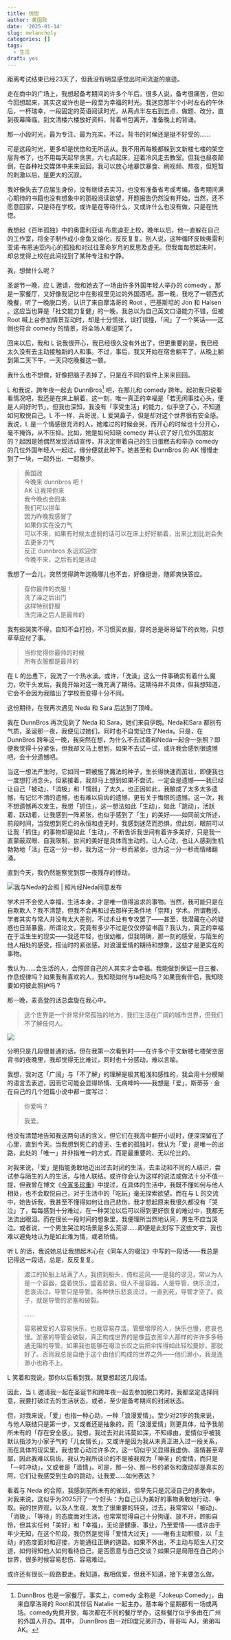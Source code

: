 ```yaml
---
title: 恍惚
author: 黄国政
date: '2025-01-14'
slug: melancholy
categories: []
tags:
  - 生活
draft: yes
---
```


<!--more-->

距离考试结束已经23天了，但我没有明显感觉出时间流逝的痕迹。

走在商中的广场上，我想起备考期间的许多个午后。很多人说，备考很痛苦，但如今回想起来，其实这或许也是一段至为幸福的时光。我迷恋那半个小时左右的午休后，一杯瑞幸，一段固定的英语阅读时光，从两点半左右到五点，做题、改分，直到夜幕降临，到文清楼六楼放好资料，背着书包离开，准备晚上的背诵。

那一小段时光，最为专注、最为充实。不过，背书的时候还是挺不好受的……

可是这段时光，更多却是恍惚和无所适从。我不用再每晚都躲到文新楼七楼的架空层背书了，也不用每天起早贪黑，六七点起床，迎着冷风走去教室。但我也昼夜颠倒，在各种社交媒体中来来回回，我可以放心地暴饮暴食、刷视频、熬夜，但短暂的刺激以后，是更大的沉寂。

我好像失去了应届生身份，没有继续去实习，也没有准备省考或考编，备考期间满心期待的书籍也没有想象中的那般阅读欲望，开题报告仍然没有开始，当然，还不愿意回家，只是待在学校，或许是在等待什么，又或许什么也没有做，只是在恍惚。

我想起《百年孤独》中的奥雷利亚诺·布恩迪亚上校，晚年以后，他一直躲在自己的工作室，将金子制作成小金鱼又熔化，反反复复。别人说，这种循环反映奥雷利亚诺·布恩迪亚内心的孤独和对过往革命岁月的反思及虚无。但我每每想起来时，却总觉得上校在此间找到了某种专注和宁静。

我，想做什么呢？

圣诞节一晚，应 L 邀请，我和她去了一场由许多外国年轻人举办的 comedy 。那是一家餐厅，又好像我记忆中在影视里见过的外国酒吧。那一晚，我吃了一顿西式晚餐，听了一晚脱口秀，认识了来自摩洛哥的 Root ，巴基斯坦的 Jon 和 Haisen 。这应当也算是「社交能力复健」的一晚，我总以为自己英文口语能力不错，但被 Root 喊上台参加情景互动时，却是十分慌张，误打误撞，「闹」了一个笑话——这倒也符合 comedy 的情景，将全场人都逗笑了。

回来以后，我和 L 说我很开心，我已经很久没有外出了，但更重要的是，我已经太久没有去主动接触新的人和事。不过，事后，我又开始在宿舍躺平了，从晚上躺到第二天下午，一天只吃晚餐这一顿。

我什么也不想做，好像把脑子丢掉了，只是在不同的软件上来来回回。

L 和我说，跨年夜一起去 DunnBros[^1] 吧，在那儿和 comedy 跨年。起初我只说看看情况吧，我还是在床上躺着，这一刻，唯一真正的幸福是「若无闲事挂心头，便是人间好时节」，但我也深知，我没有「享受生活」的能力，似乎空了心，不知道如何取悦自己。L 不一样，兵哥说，L 爱哭鼻子，但是却对这个世界很有安全感。我说，L 是一个情感很充沛的人，她难过的时候会哭，而开心的时候也十分开心，毫不掩饰，从不压抑。比如，她是如何知晓 comedy 并认识了好几位外国朋友的？起因是她偶然发现活动宣传，并决定带着自己的生日蛋糕去和举办 comedy 的几位外国年轻人一起过，缘分便就此种下。她甚至和 DunnBros 的 AK 慢慢走到了一块，一起外出、一起散步。

[^1]: DunnBros 也是一家餐厅。事实上，comedy 全称是「Jokeup Comedy」，由来自摩洛哥的 Root和其伴侣 Natalie 一起主办，基本每个星期都有一场或两场。comedy免费开放，每次都在不同的餐厅举办，这些餐厅似乎多由在广州的外国人开办。其中， DunnBros 由一对印度兄弟开办，哥哥叫 AJ，弟弟叫 AK。

> 黄国政  
> 今晚来 dunnbros 吧！  
> AK 让我带你来  
> 我今晚也会回来  
> 我们可以拼车  
> 因为昨晚我感冒了  
> 如果你实在没力气  
> 可以不来，如果有时候太虚弱的话可以在床上好好躺着，出来比划比划会失去更多力气  
> 反正 dunnbros 永远欢迎你  
> 今晚不来，之后有的是活动  

我想了一会儿，突然觉得跨年这晚哪儿也不去，好像挺逊，随即爽快答应。

> 穿你最帅的衣服！  
> 洗了澡之后出门  
> 这样特别舒服  
> 洗完澡之后人是最帅的

我有些哭笑不得，自知不会打扮，不习惯买衣服，穿的总是哥哥留下的衣物，只想草草应付了事。

> 当你觉得你最帅的时候  
> 所有衣服都是最帅的

在 L 的怂恿下，我洗了一个热水澡。或许，「洗澡」这么一件事确实有着什么魔力，吹干头发后，我竟开始对这一晚充满了期待。这期待并不具体，但我想知道，它会不会因为我踏出了学校而变得十分不同。

这份期待，在我再次遇见 Neda 和 Sara 后达到了顶峰。

我在 DunnBros 再次见到了 Neda 和 Sara，她们来自伊朗。Neda和Sara 都别有气质，圣诞那一夜，我便见过她们，同时也不自觉记住了Neda。只是，在 DunnBros 跨年这一晚，我突然在想，为什么不去试着和Neda一起合一张照？即便我觉得十分紧张，但我却又马上想到，如果不去试一试，或许我会感到很遗憾吧，会十分遗憾吧。

当这一想法产生时，它如同一颗被施了魔法的种子，生长得快速而茁壮，即便我也一度想打消念头，但紧接着，我却马上想到如果不尝试，一定会是遗憾——我已经让自己「被动」、「消极」和「懦弱」了太久，也正因如此，我酿成了太多太多遗憾，有记忆不清的遗憾，也有难以启齿的遗憾，更有关于悔恨的遗憾。这一次，我不想遗憾再次发生，我想「抓住」，这一想法如此「生动」，如此「跳动」，活跃着、跃动着，让我感到一阵紧张，也似乎感到了「生」的美好——如同前文所述，前段时间，当我想到死亡的永恒和虚无时，我感到迷茫而恐惧，但此刻，眼前可以让我「抓住」的事物却是如此「生动」，不断告诉我世间有着许多美好，只是我一直蒙蔽双眼、自我限制，世间的美好是具体而生动的，让人心动，也让人感到生机勃勃地「活」在这一分一秒，我为这一分一秒而紧张，也为这一分一秒而情绪翻涌。

直到今天，我仍然能察觉到那一夜残存的悸动。

![我与Neda的合照 | 照片经Neda同意发布](https://cdn.jsdelivr.net/gh/residualsun1/blog-static/images/2025/01/01-14-neda.jpg)

学术并不会使人幸福，生活本身，才是唯一值得追求的事物。当然，我可能只是在自欺欺人？我不清楚，但我不会再和过去那样无条件地「崇拜」学术。所谓教授、学者其实与常人并没有太大差别，不过术业有专攻罢了——甚至，我潜藏在心的疑惑也日渐暴露，所谓论文，究竟有多少不过是仅仅停留书面？我认为，真正的幸福在于活生生的现实——我还年轻，也很幼稚，但我明确，那一刻的感受，与陌生的他人相处的感受，搭讪时的紧张感，对浪漫爱情的期待和想象，这些才是更实在的事物。

我认为……会生活的人，会照顾自己的人其实才会幸福。我能做到保证一日三餐、作息规律吗？如果我有喜欢的人，我知晓如何与ta相处吗？如果我有伴侣，我知晓要如何彼此照护吗？

那一晚，麦高登的话总盘旋在我心中。

> 这个世界是一个非常非常孤独的地方，我们生活在广阔的城市世界，但我们不了解任何人。

![](https://cdn.jsdelivr.net/gh/residualsun1/blog-static/images/2025/01/01-14-loneliness.webp)

分明只是几段很普通的话，但在我第一次看到时——在许多个于文新楼七楼架空层背书的夜晚里，我却觉得无比难过，同时也十分感动，难以言喻。

我想，我对这「广阔」与「不了解」的理解是极其粗浅和感性的，我会用十分模糊的语言去表述，因而它可能会显得矫情、无病呻吟——我想是「爱」，斯蒂芬 · 金在自己的几个短篇小说中都一度写过：

> 你爱吗？
>
> 我爱。

他没有清楚地告知我这两句话的含义，但它们在我高中翻开小说时，便深深留在了心里，直到今天。当我想到死亡的虚无、生者的孤独时，我认为「爱」是唯一的出路，此处的「唯一」并非指唯一的方式，而是最重要的、无以伦比的。

对我来说，「爱」是指能勇敢地迈出过去封闭的生活，去主动和不同的人结识，尝试参与陌生的人的生活，与他人联结。或许你会认为这样的说法或做法十分不值一提，但我曾在博文《[今宵多珍重](https://guozheng.rbind.io/posts/2024/08/cherish-tonight/)》中提过，在具体的生活中，我既不懂如何与他人相处，也不会取悦自己，对于生活中的「吃玩」毫无探索欲望。而在与 L 的交流中，她告诉我，我甚至不懂得如何让自己悲伤，我才想起原来我很久都没有「哭泣」了，每每感到十分难过，在一种哭泣以后可以得到更好恢复的难过中，我都无法流出眼泪。而在很长一段时间的想象里，我便理所当然地认同，男生不应当哭泣。或者说，一个男生哭泣的场景是多么荒谬……即便是此刻写下这些文字，我也难以避免地认为是如此难为情，或者矫情。

听 L 的话，我说她总让我想起木心在《同车人的啜泣》中写的一段话——我总是记得这一段话，总是，反反复复。

> 渡江的轮船上站满了人，我挤到船头，倚栏迎风——是我的谬见，常以为人是一个容器，盛着快乐，盛着悲哀。但人不是容器，人是导管，快乐流过，悲哀流过，导管只是导管。各种快乐悲哀流过，一直到死，导管才空了。疯子，就是导管的淤塞和破裂。
>
> ……
>
> 容易被爱的人容易快乐，也就容易存活。管壁增厚的人，快乐也慢，悲哀也慢。淤塞的导管会破裂，真正构成世界的是像蓝衣黑伞人那样的许许多多畅通无阻的导管。如果我也能够在啜泣长叹之后把伞挥得如此轻松曼妙，那就好了。否则我总是自绝于这个由他们构成的世界之外——他们渺小，我是连渺小也称不上。

L 笑着和我说，那你以后看到我，就要想起这几段话。

因此，当 L 邀请我一起在圣诞节和跨年夜一起去参加脱口秀时，我都坚定选择同意，我要打破过去的生活状态，或者，至少是备考期间的封闭状态。

但，对我来说，「爱」也指一种心动，一种「浪漫爱情」。至少对21岁的我来说，与他人联结只是第一步，又或者还是抽象的，而「浪漫爱情」则更具体，给予我前所未有的「存在安全感」。我想，我过去对此讳莫如深，不知缘由，爱情似乎被我默认指涉为小家子气的「儿女情长」，又或许是因为我从未真正进入过一段关系，而在具体的现实里，我也曾心动过许多次，这一切似乎又显得我虚伪、滥情甚至卑鄙，因此我难以启齿，我认为我所谈论的不是被我视为「神圣」的爱情，而只是「一时冲动」，又或者是「滥情」。可是，那一分、那一秒的紧张和激动却是真实的阿，它们让我感受到生命的跳动，让我爱……如何表达？

看着与 Neda 的合照，我感到前所未有的雀跃，但早先只是沉浸自己的勇敢中，对我来说，这似乎为2025开了一个好头：为自己认为美好的事物勇敢地行动、争取。我的世界观，以及人生观，发生了很重要的转变。过去，我常常以「被动」、「消极」、「等待」的态度面对生活，也常常觉得自己十分拘谨、放不开，顾影自怜，但其实任何「美好」和「幸福」，无论是健康、事业，乃至爱情——或许由于年少无知，在这个阶段，我仍然是觉得「爱情大过天」——唯有主动积极，以「主动」的态度面对和迎接，方能通往正确的道路。如果不外出，不主动与陌生人打交道，如何得知他人如何看待自己，是否愿意与自己交谈？如果只是局限在自己的小世界，很多时候容易悲伤、容易难过。

或许还有很长一段路要走。我知道，我相信爱，但我不知道，接下来要怎么做。